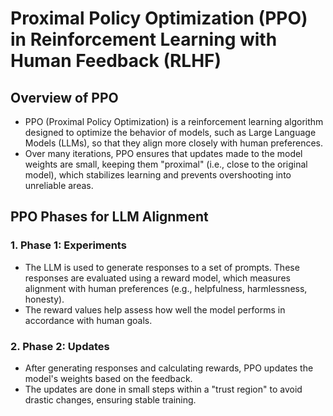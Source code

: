 # Proximal Policy Optimization (PPO) in Reinforcement Learning with Human Feedback (RLHF)

## Overview of PPO
- PPO (Proximal Policy Optimization) is a reinforcement learning algorithm designed to optimize the behavior of models, such as Large Language Models (LLMs), so that they align more closely with human preferences.
- Over many iterations, PPO ensures that updates made to the model weights are small, keeping them "proximal" (i.e., close to the original model), which stabilizes learning and prevents overshooting into unreliable areas.

## PPO Phases for LLM Alignment

### 1. Phase 1: Experiments
- The LLM is used to generate responses to a set of prompts. These responses are evaluated using a reward model, which measures alignment with human preferences (e.g., helpfulness, harmlessness, honesty).
- The reward values help assess how well the model performs in accordance with human goals.

### 2. Phase 2: Updates
- After generating responses and calculating rewards, PPO updates the model's weights based on the feedback.
- The updates are done in small steps within a "trust region" to avoid drastic changes, ensuring stable training.
